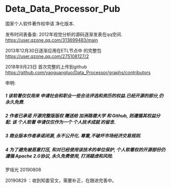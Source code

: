 # Deta_Data_Processor_Pub
国家个人软件著作权申请 净化版本.


发布时间表备查: 
2012年视觉分析的源码逐渐发表在qq空间.
https://user.qzone.qq.com/313699483/main

2013年12月30日逐渐应用在ETL节点中 的完整包
https://user.qzone.qq.com/275108127/2

2018年9月23日 首次完整的上传到github
https://github.com/yaoguangluo/Data_Processor/graphs/contributors

申明:

##### 1 该软著仅仅用来 申请社会和职业一些合法评选和资历的权益.已经开源的部分,仍永久免费.
##### 2 作者已承诺 开源完整版版权 赠送给 加洲路德大学 和 Github, 则遵循其权益分配. 该 个人软著 申请仅仅作为一个 个人技术成就 的留念. 
##### 3 商业版本作者承诺闭源, 永不公开化. 尊重,不破坏市场经济交易规则.
##### 4 为了避免被恶意打压, 和对已经使用该技术的单位保护, 个人软著权的开源部份仍遵循 Apache 2.0协议, 永久免费使用, 打消疑虑和风险.

罗瑶光
20190808


20190829 ：收到知委官文，需要补正，在跟进完善中。
